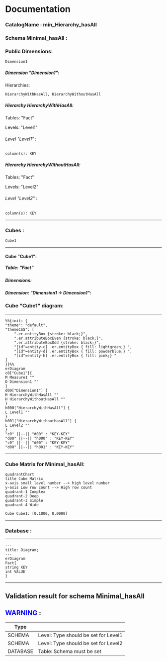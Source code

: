 # Documentation
### CatalogName : min_Hierarchy_hasAll
### Schema Minimal_hasAll : 
### Public Dimensions:

    Dimension1

##### Dimension "Dimension1":

Hierarchies:

    HierarchyWithHasAll, HierarchyWithoutHasAll

##### Hierarchy HierarchyWithHasAll:

Tables: "Fact"

Levels: "Level1"

###### Level "Level1" :

    column(s): KEY

##### Hierarchy HierarchyWithoutHasAll:

Tables: "Fact"

Levels: "Level2"

###### Level "Level2" :

    column(s): KEY

---
### Cubes :

    Cube1

---
#### Cube "Cube1":

    

##### Table: "Fact"

##### Dimensions:
##### Dimension: "Dimension1 -> Dimension1":

### Cube "Cube1" diagram:

---

```mermaid
%%{init: {
"theme": "default",
"themeCSS": [
    ".er.entityBox {stroke: black;}",
    ".er.attributeBoxEven {stroke: black;}",
    ".er.attributeBoxOdd {stroke: black;}",
    "[id^=entity-c] .er.entityBox { fill: lightgreen;} ",
    "[id^=entity-d] .er.entityBox { fill: powderblue;} ",
    "[id^=entity-h] .er.entityBox { fill: pink;} "
]
}}%%
erDiagram
c0["Cube1"]{
M Measure1 ""
D Dimension1 ""
}
d00["Dimension1"] {
H HierarchyWithHasAll ""
H HierarchyWithoutHasAll ""
}
h000["HierarchyWithHasAll"] {
L Level1 ""
}
h001["HierarchyWithoutHasAll"] {
L Level2 ""
}
"c0" ||--|| "d00" : "KEY-KEY"
"d00" ||--|| "h000" : "KEY-KEY"
"c0" ||--|| "d00" : "KEY-KEY"
"d00" ||--|| "h001" : "KEY-KEY"
```
---
### Cube Matrix for Minimal_hasAll:
```mermaid
quadrantChart
title Cube Matrix
x-axis small level number --> high level number
y-axis Low row count --> High row count
quadrant-1 Complex
quadrant-2 Deep
quadrant-3 Simple
quadrant-4 Wide

Cube Cube1: [0.1000, 0.0000]
```
---
### Database :
---
```mermaid
---
title: Diagram;
---
erDiagram
Fact{
string KEY
int VALUE
}

```
---
## Validation result for schema Minimal_hasAll
## <span style='color: blue;'>WARNING</span> : 
|Type|   |
|----|---|
|SCHEMA|Level: Type should be set for Level1|
|SCHEMA|Level: Type should be set for Level2|
|DATABASE|Table: Schema must be set|
